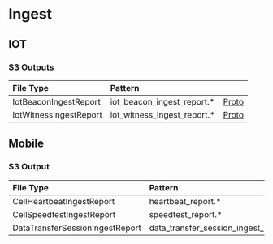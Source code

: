 # Ingest

## IOT

### S3 Outputs
| File Type | Pattern | |
| :--- | :-- | :-- |
| IotBeaconIngestReport | iot_beacon_ingest_report.\* | [Proto](https://github.com/helium/proto/blob/149997d2a74e08679e56c2c892d7e46f2d0d1c46/src/service/poc_lora.proto#L83) |
| IotWitnessIngestReport | iot_witness_ingest_report.\* | [Proto](https://github.com/helium/proto/blob/149997d2a74e08679e56c2c892d7e46f2d0d1c46/src/service/poc_lora.proto#L90) |

## Mobile

### S3 Output

| File Type | Pattern | |
| :--- | :-- | :-- |
| CellHeartbeatIngestReport | heartbeat_report.\* | [Proto](https://github.com/helium/proto/blob/149997d2a74e08679e56c2c892d7e46f2d0d1c46/src/service/poc_mobile.proto#L50) |
| CellSpeedtestIngestReport | speedtest_report.\* | [Proto](https://github.com/helium/proto/blob/149997d2a74e08679e56c2c892d7e46f2d0d1c46/src/service/poc_mobile.proto#L25) |
| DataTransferSessionIngestReport | data_transfer_session_ingest_report.\* | [Proto](https://github.com/helium/proto/blob/149997d2a74e08679e56c2c892d7e46f2d0d1c46/src/service/poc_mobile.proto#L177) |

